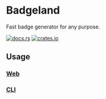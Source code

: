 # Badgeland

Fast badge generator for any purpose.

[![docs.rs](https://badge.land/b/docs/0.14.0?color=4d76ae)](https://docs.rs/badgeland/)
[![crates.io](https://badge.land/b/crates.io/v0.14.0?color=fe7d37)](https://crates.io/crates/badgeland)

## Usage

### [Web](badgeland-web/Readme.md)

### [CLI](badgeland/Readme.md)
